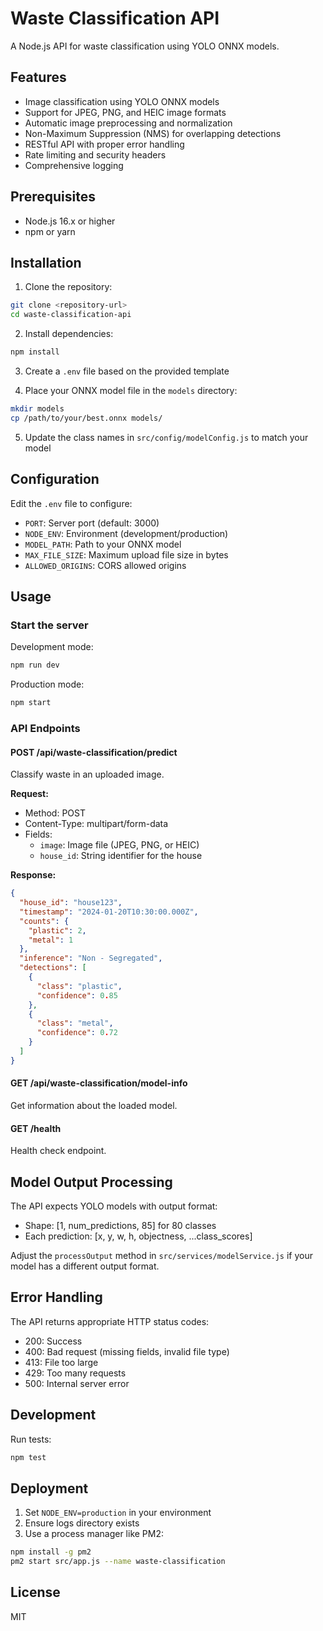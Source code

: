 # Waste Classification API

A Node.js API for waste classification using YOLO ONNX models.

## Features

- Image classification using YOLO ONNX models
- Support for JPEG, PNG, and HEIC image formats
- Automatic image preprocessing and normalization
- Non-Maximum Suppression (NMS) for overlapping detections
- RESTful API with proper error handling
- Rate limiting and security headers
- Comprehensive logging

## Prerequisites

- Node.js 16.x or higher
- npm or yarn

## Installation

1. Clone the repository:
```bash
git clone <repository-url>
cd waste-classification-api
```

2. Install dependencies:
```bash
npm install
```

3. Create a `.env` file based on the provided template

4. Place your ONNX model file in the `models` directory:
```bash
mkdir models
cp /path/to/your/best.onnx models/
```

5. Update the class names in `src/config/modelConfig.js` to match your model

## Configuration

Edit the `.env` file to configure:

- `PORT`: Server port (default: 3000)
- `NODE_ENV`: Environment (development/production)
- `MODEL_PATH`: Path to your ONNX model
- `MAX_FILE_SIZE`: Maximum upload file size in bytes
- `ALLOWED_ORIGINS`: CORS allowed origins

## Usage

### Start the server

Development mode:
```bash
npm run dev
```

Production mode:
```bash
npm start
```

### API Endpoints

#### POST /api/waste-classification/predict

Classify waste in an uploaded image.

**Request:**
- Method: POST
- Content-Type: multipart/form-data
- Fields:
  - `image`: Image file (JPEG, PNG, or HEIC)
  - `house_id`: String identifier for the house

**Response:**
```json
{
  "house_id": "house123",
  "timestamp": "2024-01-20T10:30:00.000Z",
  "counts": {
    "plastic": 2,
    "metal": 1
  },
  "inference": "Non - Segregated",
  "detections": [
    {
      "class": "plastic",
      "confidence": 0.85
    },
    {
      "class": "metal",
      "confidence": 0.72
    }
  ]
}
```

#### GET /api/waste-classification/model-info

Get information about the loaded model.

#### GET /health

Health check endpoint.

## Model Output Processing

The API expects YOLO models with output format:
- Shape: [1, num_predictions, 85] for 80 classes
- Each prediction: [x, y, w, h, objectness, ...class_scores]

Adjust the `processOutput` method in `src/services/modelService.js` if your model has a different output format.

## Error Handling

The API returns appropriate HTTP status codes:
- 200: Success
- 400: Bad request (missing fields, invalid file type)
- 413: File too large
- 429: Too many requests
- 500: Internal server error

## Development

Run tests:
```bash
npm test
```

## Deployment

1. Set `NODE_ENV=production` in your environment
2. Ensure logs directory exists
3. Use a process manager like PM2:
```bash
npm install -g pm2
pm2 start src/app.js --name waste-classification
```

## License

MIT